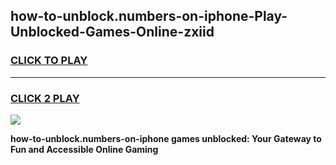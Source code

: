 
## how-to-unblock.numbers-on-iphone-Play-Unblocked-Games-Online-zxiid
<h3>
<a href="https://premium76.site?title=how-to-unblock.numbers-on-iphone&ref=25A">CLICK TO PLAY</a></h3>
<hr>

<h3>
<a href="https://premium76.site?title=how-to-unblock.numbers-on-iphone&ref=25A">CLICK 2 PLAY</a>
  
</h3>

<a href="https://premium76.site?title=how-to-unblock.numbers-on-iphone&ref=25A"><img src="https://clearcache.store/games.png"></a>


**how-to-unblock.numbers-on-iphone games unblocked: Your Gateway to Fun and Accessible Online Gaming**
